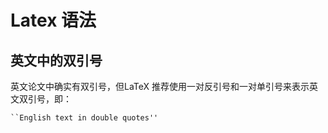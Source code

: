 # Latex 语法
## 英文中的双引号

英文论文中确实有双引号，但LaTeX 推荐使用一对反引号和一对单引号来表示英文双引号，即：
```tex
``English text in double quotes''
```




